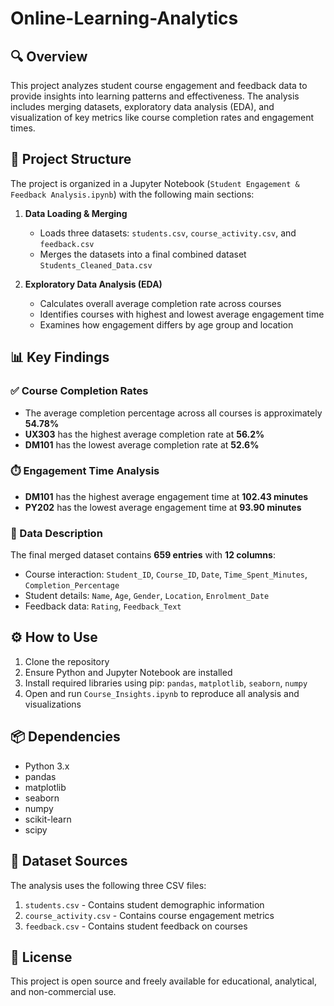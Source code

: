 # Online-Learning-Analytics
## 🔍 Overview
This project analyzes student course engagement and feedback data to provide insights into learning patterns and effectiveness. The analysis includes merging datasets, exploratory data analysis (EDA), and visualization of key metrics like course completion rates and engagement times.

## 📂 Project Structure
The project is organized in a Jupyter Notebook (`Student Engagement & Feedback Analysis.ipynb`) with the following main sections:

1. **Data Loading & Merging**
   - Loads three datasets: `students.csv`, `course_activity.csv`, and `feedback.csv`
   - Merges the datasets into a final combined dataset `Students_Cleaned_Data.csv`

2. **Exploratory Data Analysis (EDA)**
   - Calculates overall average completion rate across courses
   - Identifies courses with highest and lowest average engagement time
   - Examines how engagement differs by age group and location

## 📊 Key Findings

### ✅ Course Completion Rates
- The average completion percentage across all courses is approximately **54.78%**
- **UX303** has the highest average completion rate at **56.2%**
- **DM101** has the lowest average completion rate at **52.6%**

### ⏱️ Engagement Time Analysis
- **DM101** has the highest average engagement time at **102.43 minutes**
- **PY202** has the lowest average engagement time at **93.90 minutes**

### 📄 Data Description
The final merged dataset contains **659 entries** with **12 columns**:
- Course interaction: `Student_ID`, `Course_ID`, `Date`, `Time_Spent_Minutes`, `Completion_Percentage`
- Student details: `Name`, `Age`, `Gender`, `Location`, `Enrolment_Date`
- Feedback data: `Rating`, `Feedback_Text`

## ⚙️ How to Use
1. Clone the repository
2. Ensure Python and Jupyter Notebook are installed
3. Install required libraries using pip: `pandas`, `matplotlib`, `seaborn`, `numpy`
4. Open and run `Course_Insights.ipynb` to reproduce all analysis and visualizations

## 📦 Dependencies
- Python 3.x
- pandas
- matplotlib
- seaborn
- numpy
- scikit-learn
- scipy

## 📁 Dataset Sources
The analysis uses the following three CSV files:
1. `students.csv` - Contains student demographic information
2. `course_activity.csv` - Contains course engagement metrics
3. `feedback.csv` - Contains student feedback on courses

## 📜 License
This project is open source and freely available for educational, analytical, and non-commercial use.
